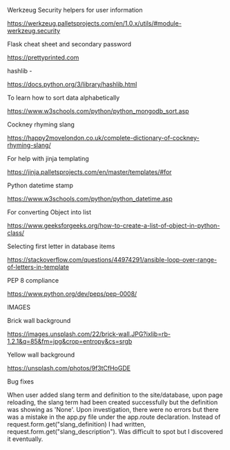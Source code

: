 Werkzeug Security helpers for user information

https://werkzeug.palletsprojects.com/en/1.0.x/utils/#module-werkzeug.security

Flask cheat sheet and secondary password

https://prettyprinted.com

hashlib - 

https://docs.python.org/3/library/hashlib.html

To learn how to sort data alphabetically

https://www.w3schools.com/python/python_mongodb_sort.asp

Cockney rhyming slang

https://happy2movelondon.co.uk/complete-dictionary-of-cockney-rhyming-slang/

For help with jinja templating

https://jinja.palletsprojects.com/en/master/templates/#for

Python datetime stamp

https://www.w3schools.com/python/python_datetime.asp

For converting Object into list

https://www.geeksforgeeks.org/how-to-create-a-list-of-object-in-python-class/

Selecting first letter in database items

https://stackoverflow.com/questions/44974291/ansible-loop-over-range-of-letters-in-template

PEP 8 compliance

https://www.python.org/dev/peps/pep-0008/

IMAGES

Brick wall background

https://images.unsplash.com/22/brick-wall.JPG?ixlib=rb-1.2.1&q=85&fm=jpg&crop=entropy&cs=srgb

Yellow wall background

https://unsplash.com/photos/9f3tCfHoGDE

Bug fixes

When user added slang term and definition to the site/database, upon page reloading, the slang term had been created successfully but the definition was showing as 'None'. Upon investigation, there were no errors but there was a mistake in the app.py file under the app.route declaration. Instead of request.form.get("slang_definition) I had written, request.form.get("slang_description"). Was difficult to spot but I discovered it eventually.